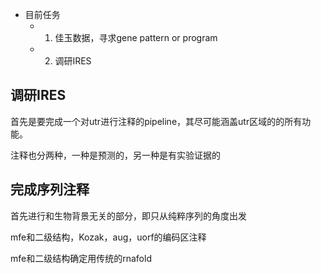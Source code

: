 
- 目前任务
	- 1. 佳玉数据，寻求gene pattern or program
	- 2. 调研IRES

## 调研IRES

首先是要完成一个对utr进行注释的pipeline，其尽可能涵盖utr区域的的所有功能。

注释也分两种，一种是预测的，另一种是有实验证据的


## 完成序列注释

首先进行和生物背景无关的部分，即只从纯粹序列的角度出发

mfe和二级结构，Kozak，aug，uorf的编码区注释

mfe和二级结构确定用传统的rnafold



















